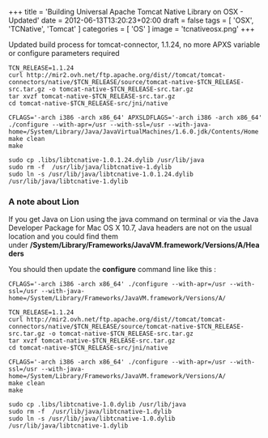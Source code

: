 +++
title = 'Building Universal Apache Tomcat Native Library on OSX - Updated'
date = 2012-06-13T13:20:23+02:00
draft = false
tags = [ 'OSX', 'TCNative', 'Tomcat' ]
categories = [ 'OS' ]
image = 'tcnativeosx.png'
+++

Updated build process for tomcat-connector, 1.1.24, no more APXS variable or configure parameters required

```
TCN_RELEASE=1.1.24
curl http://mir2.ovh.net/ftp.apache.org/dist//tomcat/tomcat-connectors/native/$TCN_RELEASE/source/tomcat-native-$TCN_RELEASE-src.tar.gz -o tomcat-native-$TCN_RELEASE-src.tar.gz
tar xvzf tomcat-native-$TCN_RELEASE-src.tar.gz
cd tomcat-native-$TCN_RELEASE-src/jni/native

CFLAGS='-arch i386 -arch x86_64' APXSLDFLAGS='-arch i386 -arch x86_64' ./configure --with-apr=/usr --with-ssl=/usr --with-java-home=/System/Library/Java/JavaVirtualMachines/1.6.0.jdk/Contents/Home
make clean
make

sudo cp .libs/libtcnative-1.0.1.24.dylib /usr/lib/java
sudo rm -f  /usr/lib/java/libtcnative-1.dylib
sudo ln -s /usr/lib/java/libtcnative-1.0.1.24.dylib /usr/lib/java/libtcnative-1.dylib
```
### A note about Lion

If you get Java on Lion using the java command on terminal or via the Java Developer Package for Mac OS X 10.7, Java headers are not on the usual location and you could find them under **/System/Library/Frameworks/JavaVM.framework/Versions/A/Headers**

You should then update the **configure** command line like this :

```
CFLAGS='-arch i386 -arch x86_64' ./configure --with-apr=/usr --with-ssl=/usr --with-java-home=/System/Library/Frameworks/JavaVM.framework/Versions/A/
```

```
TCN_RELEASE=1.1.24
curl http://mir2.ovh.net/ftp.apache.org/dist//tomcat/tomcat-connectors/native/$TCN_RELEASE/source/tomcat-native-$TCN_RELEASE-src.tar.gz -o tomcat-native-$TCN_RELEASE-src.tar.gz
tar xvzf tomcat-native-$TCN_RELEASE-src.tar.gz
cd tomcat-native-$TCN_RELEASE-src/jni/native

CFLAGS='-arch i386 -arch x86_64' ./configure --with-apr=/usr --with-ssl=/usr --with-java-home=/System/Library/Frameworks/JavaVM.framework/Versions/A/
make clean
make

sudo cp .libs/libtcnative-1.0.dylib /usr/lib/java
sudo rm -f  /usr/lib/java/libtcnative-1.dylib
sudo ln -s /usr/lib/java/libtcnative-1.0.dylib /usr/lib/java/libtcnative-1.dylib
```

